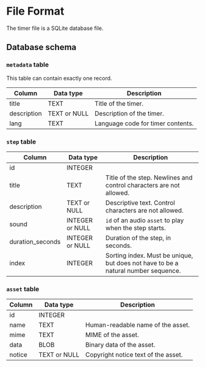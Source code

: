 <!--
SPDX-FileCopyrightText: 2024 Shota FUJI <pockawoooh@gmail.com>

SPDX-License-Identifier: Apache-2.0
-->

# File Format

The timer file is a SQLite database file.

## Database schema

### `metadata` table

This table can contain exactly one record.

| Column      | Data type    | Description                       |
| ----------- | ------------ | --------------------------------- |
| title       | TEXT         | Title of the timer.               |
| description | TEXT or NULL | Description of the timer.         |
| lang        | TEXT         | Language code for timer contents. |

### `step` table

| Column           | Data type       | Description                                                                       |
| ---------------- | --------------- | --------------------------------------------------------------------------------- |
| id               | INTEGER         |                                                                                   |
| title            | TEXT            | Title of the step. Newlines and control characters are not allowed.               |
| description      | TEXT or NULL    | Descriptive text. Control characters are not allowed.                             |
| sound            | INTEGER or NULL | `id` of an audio `asset` to play when the step starts.                            |
| duration_seconds | INTEGER or NULL | Duration of the step, in seconds.                                                 |
| index            | INTEGER         | Sorting index. Must be unique, but does not have to be a natural number sequence. |

### `asset` table

| Column | Data type    | Description                         |
| ------ | ------------ | ----------------------------------- |
| id     | INTEGER      |                                     |
| name   | TEXT         | Human-readable name of the asset.   |
| mime   | TEXT         | MIME of the asset.                  |
| data   | BLOB         | Binary data of the asset.           |
| notice | TEXT or NULL | Copyright notice text of the asset. |
